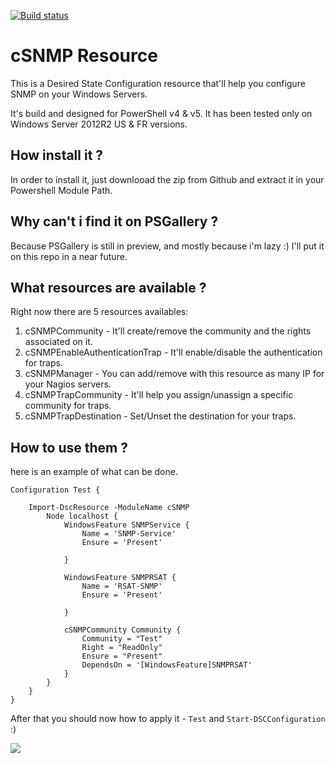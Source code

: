 [![Build status](https://ci.appveyor.com/api/projects/status/x3er7r2p0n96wggd?svg=true)](https://ci.appveyor.com/project/fabiendibot/csnmp)

# cSNMP Resource #
This is a Desired State Configuration resource that'll help you configure SNMP on your Windows Servers.

It's build and designed for PowerShell v4 & v5. It has been tested only on Windows Server 2012R2 US & FR versions.

## How install it ? ##
In order to install it, just downlooad the zip from Github and extract it in your Powershell Module Path.

## Why can't i find it on PSGallery ? ##
Because PSGallery is still in preview, and mostly because i'm lazy :) 
I'll put it on this repo in a near future. 

## What resources are available ? ##
Right now there are 5 resources availables:

1. cSNMPCommunity - It'll create/remove the community and the rights associated on it. 
2. cSNMPEnableAuthenticationTrap - It'll enable/disable the authentication for traps.
3. cSNMPManager - You can add/remove with this resource as many IP for your Nagios servers.
4. cSNMPTrapCommunity - It'll help you assign/unassign a specific community for traps.
5. cSNMPTrapDestination - Set/Unset the destination for your traps.

## How to use them ? ##
here is an example of what can be done.


    Configuration Test {
     
    	Import-DscResource -ModuleName cSNMP
    		Node localhost {
    			WindowsFeature SNMPService {
				    Name = 'SNMP-Service'
    				Ensure = 'Present'
     
    			}
     
    			WindowsFeature SNMPRSAT {
    				Name = 'RSAT-SNMP'
    				Ensure = 'Present'
     
    			} 
     
			    cSNMPCommunity Community {
				    Community = "Test"
				    Right = "ReadOnly"
				    Ensure = "Present"
				    DependsOn = '[WindowsFeature]SNMPRSAT' 
			    }  
			}
	    }
    }

After that you should now how to apply it - `Test` and `Start-DSCConfiguration` :)

![](https://github.com/fabiendibot/cSNMP/blob/master/SNMP.png)
